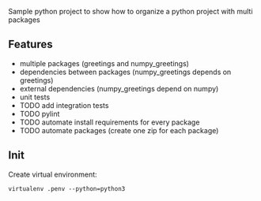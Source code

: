 
Sample python project to show how to organize a python project with multi packages

## Features

- multiple packages (greetings and numpy_greetings)
- dependencies between packages (numpy_greetings depends on greetings)
- external dependencies (numpy_greetings depend on numpy)
- unit tests
- TODO add integration tests
- TODO pylint
- TODO automate install requirements for every package
- TODO automate packages (create one zip for each package)

## Init

Create virtual environment:

    virtualenv .penv --python=python3